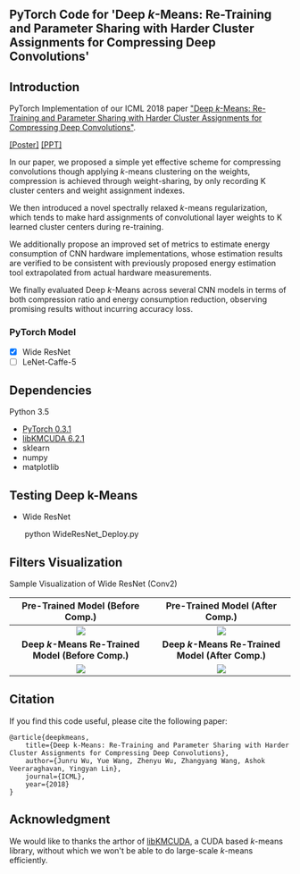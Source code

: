 ## PyTorch Code for 'Deep *k*-Means: Re-Training and Parameter Sharing with Harder Cluster Assignments for Compressing Deep Convolutions'

## Introduction

PyTorch Implementation of our ICML 2018 paper ["Deep *k*-Means: Re-Training and Parameter Sharing with Harder Cluster Assignments for Compressing Deep Convolutions"](https://arxiv.org/abs/1806.09228).

[[Poster]](https://www.dropbox.com/s/covfzc7ixzt143r/ICML%2718-poster_55x33.pdf?raw=1)  [[PPT]](https://www.dropbox.com/s/hrudc40dffg6iz1/ICML18_PPT.pdf?raw=1)

In our paper, we proposed a simple yet effective scheme for compressing convolutions though applying *k*-means clustering on the weights, compression is achieved through weight-sharing, by only recording K cluster centers and weight assignment indexes.

We then introduced a novel spectrally relaxed *k*-means regularization, which tends to make hard assignments of convolutional layer weights to K learned cluster centers during re-training. 

We additionally propose an improved set of metrics to estimate energy consumption of CNN hardware implementations, whose estimation results are verified to be consistent with previously proposed energy estimation tool extrapolated from actual hardware measurements.

We finally evaluated Deep *k*-Means across several CNN models in terms of both compression ratio and energy consumption reduction, observing promising results without incurring accuracy loss.

### PyTorch Model

- [x] Wide ResNet
- [ ] LeNet-Caffe-5

## Dependencies

Python 3.5
* [PyTorch 0.3.1](https://pytorch.org/previous-versions/)
* [libKMCUDA 6.2.1](https://github.com/src-d/kmcuda)
* sklearn
* numpy
* matplotlib


## Testing Deep k-Means

* Wide ResNet

&nbsp;&nbsp;&nbsp;&nbsp;&nbsp;&nbsp; python WideResNet_Deploy.py

## Filters Visualization

Sample Visualization of Wide ResNet (Conv2)

Pre-Trained Model (Before Comp.)    |  Pre-Trained Model (After Comp.)
:-------------------------:|:-------------------------:
![](https://raw.githubusercontent.com/Sandbox3aster/Deep-K-Means-pytorch/master/visuals/Conv2%20Pre-Trained%20Model.png)  |  ![](https://raw.githubusercontent.com/Sandbox3aster/Deep-K-Means-pytorch/master/visuals/Conv2%20Pre-Trained%20Model%20(After%20Comp.).png)
**Deep *k*-Means Re-Trained Model (Before Comp.)** | **Deep *k*-Means Re-Trained Model (After Comp.)**
![](https://raw.githubusercontent.com/Sandbox3aster/Deep-K-Means-pytorch/master/visuals/Conv2%20Deep%20k-Means%20Re-Trained%20Model%20(Before%20Comp.).png) | ![](https://raw.githubusercontent.com/Sandbox3aster/Deep-K-Means-pytorch/master/visuals/Conv2%20Deep%20k-Means%20Re-Trained%20Model%20(After%20Comp.).png)

## Citation

If you find this code useful, please cite the following paper:

    @article{deepkmeans,
        title={Deep k-Means: Re-Training and Parameter Sharing with Harder Cluster Assignments for Compressing Deep Convolutions},
        author={Junru Wu, Yue Wang, Zhenyu Wu, Zhangyang Wang, Ashok Veeraraghavan, Yingyan Lin},
        journal={ICML},
        year={2018}
    }
    
## Acknowledgment

We would like to thanks the arthor of [libKMCUDA](https://github.com/src-d/kmcuda), a CUDA based *k*-means library, without which we won't be able to do large-scale *k*-means efficiently.
